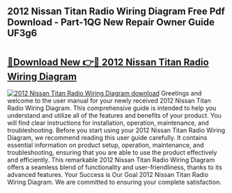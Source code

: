 ## 2012 Nissan Titan Radio Wiring Diagram Free Pdf Download - Part-1QG New Repair Owner Guide UF3g6

# <h2><a href="http://dfsu7i.blite.top/?on=2012+Nissan+Titan+Radio+Wiring+Diagram">🔗Download New 👉🔴 2012 Nissan Titan Radio Wiring Diagram</a></h2>

[![2012 Nissan Titan Radio Wiring Diagram download](https://i.imgur.com/lujVjoI.png)](http://dfsu7i.blite.top/?on=2012+Nissan+Titan+Radio+Wiring+Diagram)
Greetings and welcome to the user manual for your newly received 2012 Nissan Titan Radio Wiring Diagram. This comprehensive guide is intended to help you understand and utilize all of the features and benefits of your product. You will find clear instructions for installation, operation, maintenance, and troubleshooting. Before you start using your 2012 Nissan Titan Radio Wiring Diagram, we recommend reading this user guide carefully. It contains essential information on product setup, operation, maintenance, and troubleshooting, ensuring that you are able to use the product effectively and efficiently. This remarkable 2012 Nissan Titan Radio Wiring Diagram offers a seamless blend of functionality and user-friendliness, thanks to its advanced features. Your Success is Our Goal 2012 Nissan Titan Radio Wiring Diagram. We are committed to ensuring your complete satisfaction.
